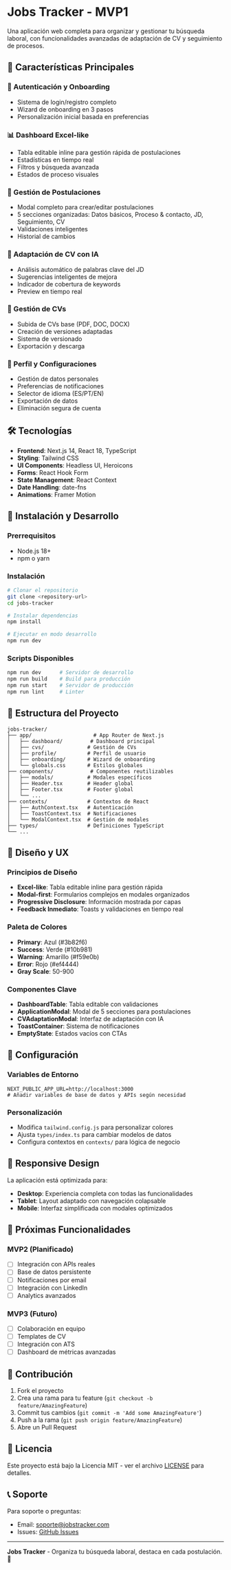 # Jobs Tracker - MVP1

Una aplicación web completa para organizar y gestionar tu búsqueda laboral, con funcionalidades avanzadas de adaptación de CV y seguimiento de procesos.

## 🌟 Características Principales

### 🔐 Autenticación y Onboarding
- Sistema de login/registro completo
- Wizard de onboarding en 3 pasos
- Personalización inicial basada en preferencias

### 📊 Dashboard Excel-like
- Tabla editable inline para gestión rápida de postulaciones
- Estadísticas en tiempo real
- Filtros y búsqueda avanzada
- Estados de proceso visuales

### 📝 Gestión de Postulaciones
- Modal completo para crear/editar postulaciones
- 5 secciones organizadas: Datos básicos, Proceso & contacto, JD, Seguimiento, CV
- Validaciones inteligentes
- Historial de cambios

### 🤖 Adaptación de CV con IA
- Análisis automático de palabras clave del JD
- Sugerencias inteligentes de mejora
- Indicador de cobertura de keywords
- Preview en tiempo real

### 📁 Gestión de CVs
- Subida de CVs base (PDF, DOC, DOCX)
- Creación de versiones adaptadas
- Sistema de versionado
- Exportación y descarga

### 👤 Perfil y Configuraciones
- Gestión de datos personales
- Preferencias de notificaciones
- Selector de idioma (ES/PT/EN)
- Exportación de datos
- Eliminación segura de cuenta

## 🛠️ Tecnologías

- **Frontend**: Next.js 14, React 18, TypeScript
- **Styling**: Tailwind CSS
- **UI Components**: Headless UI, Heroicons
- **Forms**: React Hook Form
- **State Management**: React Context
- **Date Handling**: date-fns
- **Animations**: Framer Motion

## 🚀 Instalación y Desarrollo

### Prerrequisitos
- Node.js 18+ 
- npm o yarn

### Instalación
```bash
# Clonar el repositorio
git clone <repository-url>
cd jobs-tracker

# Instalar dependencias
npm install

# Ejecutar en modo desarrollo
npm run dev
```

### Scripts Disponibles
```bash
npm run dev      # Servidor de desarrollo
npm run build    # Build para producción
npm run start    # Servidor de producción
npm run lint     # Linter
```

## 📁 Estructura del Proyecto

```
jobs-tracker/
├── app/                    # App Router de Next.js
│   ├── dashboard/         # Dashboard principal
│   ├── cvs/              # Gestión de CVs
│   ├── profile/          # Perfil de usuario
│   ├── onboarding/       # Wizard de onboarding
│   └── globals.css       # Estilos globales
├── components/            # Componentes reutilizables
│   ├── modals/           # Modales específicos
│   ├── Header.tsx        # Header global
│   ├── Footer.tsx        # Footer global
│   └── ...
├── contexts/             # Contextos de React
│   ├── AuthContext.tsx   # Autenticación
│   ├── ToastContext.tsx  # Notificaciones
│   └── ModalContext.tsx  # Gestión de modales
├── types/                # Definiciones TypeScript
└── ...
```

## 🎨 Diseño y UX

### Principios de Diseño
- **Excel-like**: Tabla editable inline para gestión rápida
- **Modal-first**: Formularios complejos en modales organizados
- **Progressive Disclosure**: Información mostrada por capas
- **Feedback Inmediato**: Toasts y validaciones en tiempo real

### Paleta de Colores
- **Primary**: Azul (#3b82f6)
- **Success**: Verde (#10b981)
- **Warning**: Amarillo (#f59e0b)
- **Error**: Rojo (#ef4444)
- **Gray Scale**: 50-900

### Componentes Clave
- **DashboardTable**: Tabla editable con validaciones
- **ApplicationModal**: Modal de 5 secciones para postulaciones
- **CVAdaptationModal**: Interfaz de adaptación con IA
- **ToastContainer**: Sistema de notificaciones
- **EmptyState**: Estados vacíos con CTAs

## 🔧 Configuración

### Variables de Entorno
```env
NEXT_PUBLIC_APP_URL=http://localhost:3000
# Añadir variables de base de datos y APIs según necesidad
```

### Personalización
- Modifica `tailwind.config.js` para personalizar colores
- Ajusta `types/index.ts` para cambiar modelos de datos
- Configura contextos en `contexts/` para lógica de negocio

## 📱 Responsive Design

La aplicación está optimizada para:
- **Desktop**: Experiencia completa con todas las funcionalidades
- **Tablet**: Layout adaptado con navegación colapsable
- **Mobile**: Interfaz simplificada con modales optimizados

## 🚀 Próximas Funcionalidades

### MVP2 (Planificado)
- [ ] Integración con APIs reales
- [ ] Base de datos persistente
- [ ] Notificaciones por email
- [ ] Integración con LinkedIn
- [ ] Analytics avanzados

### MVP3 (Futuro)
- [ ] Colaboración en equipo
- [ ] Templates de CV
- [ ] Integración con ATS
- [ ] Dashboard de métricas avanzadas

## 🤝 Contribución

1. Fork el proyecto
2. Crea una rama para tu feature (`git checkout -b feature/AmazingFeature`)
3. Commit tus cambios (`git commit -m 'Add some AmazingFeature'`)
4. Push a la rama (`git push origin feature/AmazingFeature`)
5. Abre un Pull Request

## 📄 Licencia

Este proyecto está bajo la Licencia MIT - ver el archivo [LICENSE](LICENSE) para detalles.

## 📞 Soporte

Para soporte o preguntas:
- Email: soporte@jobstracker.com
- Issues: [GitHub Issues](https://github.com/username/jobs-tracker/issues)

---

**Jobs Tracker** - Organiza tu búsqueda laboral, destaca en cada postulación. 🚀
